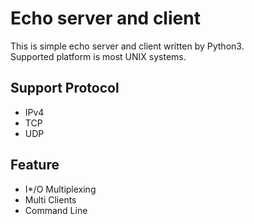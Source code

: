 # Echo server and client
This is simple echo server and client written by Python3.  
Supported platform is most UNIX systems.

## Support Protocol
- IPv4
- TCP
- UDP

## Feature
- I*/O Multiplexing
- Multi Clients
- Command Line

